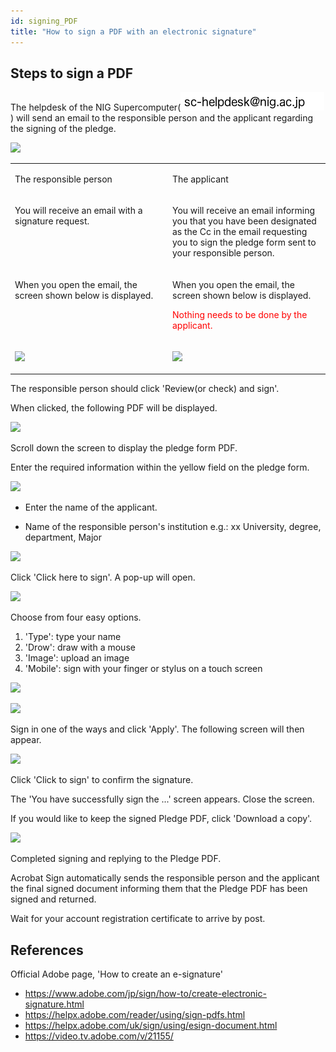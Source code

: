 ```yaml
---
id: signing_PDF
title: "How to sign a PDF with an electronic signature"
---
```


## Steps to sign a PDF

The helpdesk of the NIG Supercomputer(![](sc-helpdesk.png)) will send an email to the responsible person and the applicant regarding the signing of the pledge.

![](/img/signing_PDF/pdf_1.png)

<table>
<tr>
<td width="400" valign="top">

The responsible person

</td>
<td width="400" valign="top">

The applicant

</td>
</tr>


<tr>
<td width="400" valign="top">

You will receive an email with a signature request.

</td>
<td width="400" valign="top">

You will receive an email informing you that you have been designated as the Cc in the email requesting you to sign the pledge form sent to your responsible person.<br/>

</td>
</tr>


<tr>
<td width="400" valign="top">

When you open the email, the screen shown below is displayed.

</td>
<td width="400" valign="top">

When you open the email, the screen shown below is displayed.

 <font color="red">Nothing needs to be done by the applicant.</font>
 
</td>
</tr>


<tr>
<td width="400" valign="top">

![](/img/signing_PDF/pdf_2_EN.png)

</td>
<td width="400" valign="top">

![](/img/signing_PDF/pdf_3_EN.png)

</td>
</tr>
</table>

The responsible person should click 'Review(or check) and sign'.

When clicked, the following PDF will be displayed.

![](/img/signing_PDF/pdf_4.png)

Scroll down the screen to display the pledge form PDF.

Enter the required information within the yellow field on the pledge form.

![](/img/signing_PDF/pdf_5.png)

- Enter the name of the applicant.

- Name of the responsible person's institution e.g.: xx University, degree, department, Major

![](/img/signing_PDF/pdf_6.png)

Click 'Click here to sign'. A pop-up will open.

![](/img/signing_PDF/pdf_7.png)

Choose from four easy options.
  1. 'Type': type your name
  2. 'Drow': draw with a mouse
  3. 'Image': upload an image
  4. 'Mobile': sign with your finger or stylus on a touch screen

![](/img/signing_PDF/pdf_8.png)

![](/img/signing_PDF/pdf_9.png)

Sign in one of the ways and click 'Apply'. The following screen will then appear.

![](/img/signing_PDF/pdf_10.png)

Click 'Click to sign' to confirm the signature.

The 'You have successfully sign the ...' screen appears. Close the screen.

If you would like to keep the signed Pledge PDF, click 'Download a copy'.

![](/img/signing_PDF/pdf_11.png)

Completed signing and replying to the Pledge PDF.

Acrobat Sign automatically sends the responsible person and the applicant the final signed document informing them that the Pledge PDF has been signed and returned.

Wait for your account registration certificate to arrive by post.


## References

Official Adobe page, 'How to create an e-signature'
- https://www.adobe.com/jp/sign/how-to/create-electronic-signature.html
- https://helpx.adobe.com/reader/using/sign-pdfs.html
- https://helpx.adobe.com/uk/sign/using/esign-document.html
- https://video.tv.adobe.com/v/21155/
